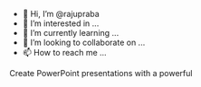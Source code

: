 - 👋 Hi, I’m @rajupraba
- 👀 I’m interested in ...
- 🌱 I’m currently learning ...
- 💞️ I’m looking to collaborate on ...
- 📫 How to reach me ...

<!---
rajupraba/rajupraba is a ✨ special ✨ repository because its `README.md` (this file) appears on your GitHub profile.
You can click the Preview link to take a look at your changes.
--->
Create PowerPoint presentations with a powerful

